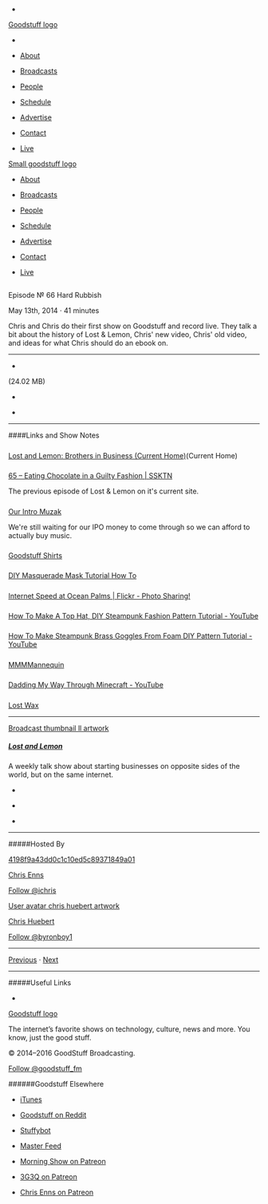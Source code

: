 

-
[Goodstuff logo](http://www.goodstuff.fm/)[](/assets/goodstuff_logo-17c1fe6f378352de5d7345f76152130b.svg)

-


-  [About](/about)

-  [Broadcasts](/broadcasts)

-  [People](/people)

-  [Schedule](/schedule)

-  [Advertise](/advertise)

-  [Contact](/contact)

-  [Live](/live)


[Small goodstuff logo](http://www.goodstuff.fm/)[](/assets/small_goodstuff_logo-bf032e72b9ec41494f4d90905f1ad619.svg)


-  [About](/about)

-  [Broadcasts](/broadcasts)

-  [People](/people)

-  [Schedule](/schedule)

-  [Advertise](/advertise)

-  [Contact](/contact)

-  [Live](/live)


##
Episode № 66
Hard Rubbish


May 13th, 2014
·
41
minutes


Chris and Chris do their first show on Goodstuff and record live. They talk a bit about the history of Lost & Lemon, Chris' new video, Chris' old video, and ideas for what Chris should do an ebook on.


------------------------------


-
[](http://podcasts-1.feedpress.co/10591/ll-66.mp3)(24.02 MB)

-
[](http://twitter.com/intent/tweet?text=Lost%20and%20Lemon%20%E2%84%96%2066%20on%20@goodstuff_fm%20-%20http://goodstuff.fm/ll/66)

-
[](http://www.facebook.com/sharer/sharer.php?u=http://goodstuff.fm/ll/66)


------------------------------


####Links and Show Notes

#####
[Lost and Lemon: Brothers in Business (Current Home)](http://www.ssktn.com/category/lal/)(Current Home)


#####
[65 – Eating Chocolate in a Guilty Fashion | SSKTN](http://www.ssktn.com/lal/65-eating-chocolate-in-a-guilty-fashion/)


The previous episode of Lost & Lemon on it's current site.


#####
[Our Intro Muzak](http://audiojungle.net/item/simple/503211?)


We're still waiting for our IPO money to come through so we can afford to actually buy music.


#####
[Goodstuff Shirts](https://plus.google.com/b/107432685427224836483/photos/107432685427224836483/albums/6008933620681230609)


#####
[DIY Masquerade Mask Tutorial How To](https://www.youtube.com/watch?v=JBkEbv8jQnY)


#####
[Internet Speed at Ocean Palms | Flickr - Photo Sharing!](https://www.flickr.com/photos/lemon/14122942932/)


#####
[How To Make A Top Hat, DIY Steampunk Fashion Pattern Tutorial - YouTube](https://www.youtube.com/watch?v=3WclYUYe6k4)


#####
[How To Make Steampunk Brass Goggles From Foam DIY Pattern Tutorial - YouTube](https://www.youtube.com/watch?v=4G8vDgr6c9A)


#####
[MMMMannequin](http://mmmmannequin.tumblr.com/)


#####
[Dadding My Way Through Minecraft - YouTube](https://www.youtube.com/user/ichrisplaysminecraft)


#####
[Lost Wax](http://www.lostwaxoz.com/)


------------------------------


[Broadcast thumbnail ll artwork](/ll)[](https://goodstuffs3.s3.amazonaws.com/uploads/broadcast/image/26/broadcast_thumbnail_ll_artwork.png)

##### [Lost and Lemon](/ll)


A weekly talk show about starting businesses on opposite sides of the world, but on the same internet.

-
[](https://itunes.apple.com/ca/podcast/lost-lemon-brothers-in-business/id467564174?mt=2)

-
[](http://feeds.goodstuff.fm/ll)

-
[](mailto:chris@goodstuff.fm?cc=sponsorship%40goodstuff.fm&subject=%5BGoodStuff%20FM%5D%20Sponsorship%20Inquiry%20for%20Lost%20and%20Lemon)


------------------------------


#####Hosted By


[4198f9a43dd0c1c10ed5c89371849a01](/people/chris-enns)[](http://gravatar.com/avatar/4198f9a43dd0c1c10ed5c89371849a01.png?s=300&r=pg)

[Chris Enns](/people/chris-enns)


[Follow @ichris](https://twitter.com/ichris)


[User avatar chris huebert artwork](/people/chris-huebert)[](https://goodstuffs3.s3.amazonaws.com/uploads/user/avatar/41/user_avatar_chris-huebert_artwork.png)

[Chris Huebert](/people/chris-huebert)


[Follow @byronboy1](https://twitter.com/byronboy1)


------------------------------


[Previous](/ll/10)
·
[Next](/ll/67)


------------------------------


#####Useful Links

-
[](mailto:chris@goodstuff.fm?subject=%5BGoodstuff%20FM%5D%20Feedback%20for%20Lost%20and%20Lemon)


[Goodstuff logo](http://www.goodstuff.fm/)[](/assets/goodstuff_logo-17c1fe6f378352de5d7345f76152130b.svg)


The internet’s favorite shows on technology, culture, news and more. You know, just the good stuff.


© 2014–2016 GoodStuff Broadcasting.

[Follow @goodstuff_fm](https://twitter.com/goodstufffm)


######Goodstuff Elsewhere

-  [iTunes](https://itunes.apple.com/us/artist/goodstuff-fm/id843385597?mt=2)

-  [Goodstuff on Reddit](https://www.reddit.com/r/Goodstuff_fm/)

-  [Stuffybot](http://stuffybot.goodstuff.fm)

-  [Master Feed](/master/feed)

-  [Morning Show on Patreon](https://www.patreon.com/morningshow)

-  [3G3Q on Patreon](https://www.patreon.com/3g3q)

-  [Chris Enns on Patreon](https://www.patreon.com/ichris)
